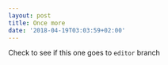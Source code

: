 ```yaml
---
layout: post
title: Once more
date: '2018-04-19T03:03:59+02:00'
---
```

Check to see if this one goes to `editor` branch
